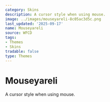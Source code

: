 ```yaml
---
category: Skins
description: A cursor style when using mouse.
image: ../images/mouseyareli-8c05ac3d5c.png
last_updated: '2025-09-17'
name: Mouseyareli
source: WFCD
tags:
- Themes
- Skins
tradable: false
type: Themes
---
```


# Mouseyareli

A cursor style when using mouse.

